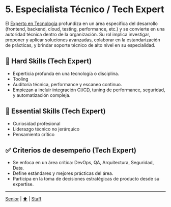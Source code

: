 # 5. Especialista Técnico / Tech Expert

El [Experto en Tecnología](./knowledge/tech/expert) profundiza en un área específica del desarrollo (frontend, backend, cloud, testing, performance, etc.) y se convierte en una autoridad técnica dentro de la organización. Su rol implica investigar, proponer y aplicar soluciones avanzadas, colaborar en la estandarización de prácticas, y brindar soporte técnico de alto nivel en su especialidad.

## 🔧 Hard Skills (Tech Expert)

- Experticia profunda en una tecnología o disciplina.
- Tooling
- Auditoría técnica, performance y escaneo continuo.
- Empiezan a incluir integración CI/CD, tuning de performance, seguridad, y automatización compleja.

## 🧠 Essential Skills (Tech Expert)

- Curiosidad profesional
- Liderazgo técnico no jerárquico
- Pensamiento crítico

## ✅ Criterios de desempeño (Tech Expert)

- Se enfoca en un área crítica: DevOps, QA, Arquitectura, Seguridad, Data.
- Define estándares y mejores prácticas del área.
- Participa en la toma de decisiones estratégicas de producto desde su expertise.

---

[Senior](./04-senior.md) | [⬆️](/knowledge.md#5-especialista-técnico--tech-expert) | [Staff](./06-staff.md)
